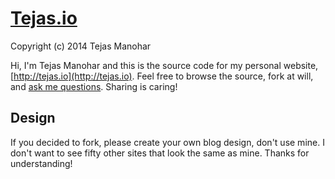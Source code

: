 # [Tejas.io](http://tejas.io)

Copyright (c) 2014 Tejas Manohar

Hi, I'm Tejas Manohar and this is the source code for my personal website, [http://tejas.io](http://tejas.io). Feel free to browse the source, fork at will, and [ask me questions](http://twitter.com/tejasmanohar). Sharing is caring!


## Design

If you decided to fork, please create your own blog design, don't use mine. I don't want to see fifty other sites that look the same as mine. Thanks for understanding!
